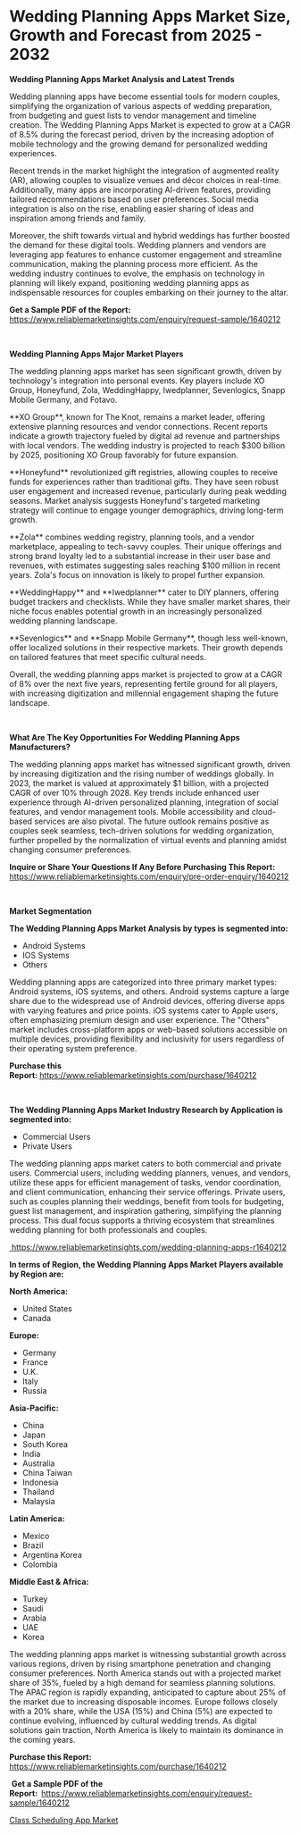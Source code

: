 <p><h1>Wedding Planning Apps Market Size, Growth and Forecast from 2025 - 2032</h1></p><p><strong>Wedding Planning Apps Market Analysis and Latest Trends</strong></p>
<p><p>Wedding planning apps have become essential tools for modern couples, simplifying the organization of various aspects of wedding preparation, from budgeting and guest lists to vendor management and timeline creation. The Wedding Planning Apps Market is expected to grow at a CAGR of 8.5% during the forecast period, driven by the increasing adoption of mobile technology and the growing demand for personalized wedding experiences.</p><p>Recent trends in the market highlight the integration of augmented reality (AR), allowing couples to visualize venues and décor choices in real-time. Additionally, many apps are incorporating AI-driven features, providing tailored recommendations based on user preferences. Social media integration is also on the rise, enabling easier sharing of ideas and inspiration among friends and family.</p><p>Moreover, the shift towards virtual and hybrid weddings has further boosted the demand for these digital tools. Wedding planners and vendors are leveraging app features to enhance customer engagement and streamline communication, making the planning process more efficient. As the wedding industry continues to evolve, the emphasis on technology in planning will likely expand, positioning wedding planning apps as indispensable resources for couples embarking on their journey to the altar.</p></p>
<p><strong>Get a Sample PDF of the Report:&nbsp;</strong> <a href="https://www.reliablemarketinsights.com/enquiry/request-sample/1640212?utm_campaign=2988&utm_medium=2&utm_source=Github&utm_content=ia&utm_term=05032025&utm_id=wedding-planning-apps">https://www.reliablemarketinsights.com/enquiry/request-sample/1640212</a></p>
<p>&nbsp;</p>
<p><strong>Wedding Planning Apps Major Market Players</strong></p>
<p><p>The wedding planning apps market has seen significant growth, driven by technology's integration into personal events. Key players include XO Group, Honeyfund, Zola, WeddingHappy, Iwedplanner, Sevenlogics, Snapp Mobile Germany, and Fotavo.</p><p>**XO Group**, known for The Knot, remains a market leader, offering extensive planning resources and vendor connections. Recent reports indicate a growth trajectory fueled by digital ad revenue and partnerships with local vendors. The wedding industry is projected to reach $300 billion by 2025, positioning XO Group favorably for future expansion.</p><p>**Honeyfund** revolutionized gift registries, allowing couples to receive funds for experiences rather than traditional gifts. They have seen robust user engagement and increased revenue, particularly during peak wedding seasons. Market analysis suggests Honeyfund's targeted marketing strategy will continue to engage younger demographics, driving long-term growth.</p><p>**Zola** combines wedding registry, planning tools, and a vendor marketplace, appealing to tech-savvy couples. Their unique offerings and strong brand loyalty led to a substantial increase in their user base and revenues, with estimates suggesting sales reaching $100 million in recent years. Zola's focus on innovation is likely to propel further expansion.</p><p>**WeddingHappy** and **Iwedplanner** cater to DIY planners, offering budget trackers and checklists. While they have smaller market shares, their niche focus enables potential growth in an increasingly personalized wedding planning landscape.</p><p>**Sevenlogics** and **Snapp Mobile Germany**, though less well-known, offer localized solutions in their respective markets. Their growth depends on tailored features that meet specific cultural needs.</p><p>Overall, the wedding planning apps market is projected to grow at a CAGR of 8% over the next five years, representing fertile ground for all players, with increasing digitization and millennial engagement shaping the future landscape.</p></p>
<p>&nbsp;</p>
<p><strong>What Are The Key Opportunities For Wedding Planning Apps Manufacturers?</strong></p>
<p><p>The wedding planning apps market has witnessed significant growth, driven by increasing digitization and the rising number of weddings globally. In 2023, the market is valued at approximately $1 billion, with a projected CAGR of over 10% through 2028. Key trends include enhanced user experience through AI-driven personalized planning, integration of social features, and vendor management tools. Mobile accessibility and cloud-based services are also pivotal. The future outlook remains positive as couples seek seamless, tech-driven solutions for wedding organization, further propelled by the normalization of virtual events and planning amidst changing consumer preferences.</p></p>
<p><strong>Inquire or Share Your Questions If Any Before Purchasing This Report:</strong> <a href="https://www.reliablemarketinsights.com/enquiry/pre-order-enquiry/1640212?utm_campaign=2988&utm_medium=2&utm_source=Github&utm_content=ia&utm_term=05032025&utm_id=wedding-planning-apps">https://www.reliablemarketinsights.com/enquiry/pre-order-enquiry/1640212</a></p>
<p>&nbsp;</p>
<p><strong>Market Segmentation</strong></p>
<p><strong>The Wedding Planning Apps Market Analysis by types is segmented into:</strong></p>
<p><ul><li>Android Systems</li><li>IOS Systems</li><li>Others</li></ul></p>
<p><p>Wedding planning apps are categorized into three primary market types: Android systems, iOS systems, and others. Android systems capture a large share due to the widespread use of Android devices, offering diverse apps with varying features and price points. iOS systems cater to Apple users, often emphasizing premium design and user experience. The "Others" market includes cross-platform apps or web-based solutions accessible on multiple devices, providing flexibility and inclusivity for users regardless of their operating system preference.</p></p>
<p><strong>Purchase this Report:&nbsp;</strong><a href="https://www.reliablemarketinsights.com/purchase/1640212?utm_campaign=2988&utm_medium=2&utm_source=Github&utm_content=ia&utm_term=05032025&utm_id=wedding-planning-apps">https://www.reliablemarketinsights.com/purchase/1640212</a></p>
<p>&nbsp;</p>
<p><strong>The Wedding Planning Apps Market Industry Research by Application is segmented into:</strong></p>
<p><ul><li>Commercial Users</li><li>Private Users</li></ul></p>
<p><p>The wedding planning apps market caters to both commercial and private users. Commercial users, including wedding planners, venues, and vendors, utilize these apps for efficient management of tasks, vendor coordination, and client communication, enhancing their service offerings. Private users, such as couples planning their weddings, benefit from tools for budgeting, guest list management, and inspiration gathering, simplifying the planning process. This dual focus supports a thriving ecosystem that streamlines wedding planning for both professionals and couples.</p></p>
<p><a href="https://www.reliablemarketinsights.com/wedding-planning-apps-r1640212?utm_campaign=2988&utm_medium=2&utm_source=Github&utm_content=ia&utm_term=05032025&utm_id=wedding-planning-apps">&nbsp;https://www.reliablemarketinsights.com/wedding-planning-apps-r1640212</a></p>
<p><strong>In terms of Region, the Wedding Planning Apps Market Players available by Region are:</strong></p>
<p>
    <p> <strong> North America: </strong>
        <ul>
            <li>United States</li>
            <li>Canada</li>
        </ul>
        </p> 
    <p> <strong> Europe: </strong>
        <ul>
            <li>Germany</li>
            <li>France</li>
            <li>U.K.</li>
            <li>Italy</li>
            <li>Russia</li>
        </ul>
        </p> 
    <p> <strong> Asia-Pacific: </strong>
        <ul>
            <li>China</li>
            <li>Japan</li>
            <li>South Korea</li>
            <li>India</li>
            <li>Australia</li>
            <li>China Taiwan</li>
            <li>Indonesia</li>
            <li>Thailand</li>
            <li>Malaysia</li>
        </ul>
        </p> 
    <p> <strong> Latin America: </strong>
        <ul>
            <li>Mexico</li>
            <li>Brazil</li>
            <li>Argentina Korea</li>
            <li>Colombia</li>
        </ul>
        </p> 
    <p> <strong> Middle East & Africa: </strong>
        <ul>
            <li>Turkey</li>
            <li>Saudi</li>
            <li>Arabia</li>
            <li>UAE</li>
            <li>Korea</li>
        </ul>
    </p>
    </p>
<p><p>The wedding planning apps market is witnessing substantial growth across various regions, driven by rising smartphone penetration and changing consumer preferences. North America stands out with a projected market share of 35%, fueled by a high demand for seamless planning solutions. The APAC region is rapidly expanding, anticipated to capture about 25% of the market due to increasing disposable incomes. Europe follows closely with a 20% share, while the USA (15%) and China (5%) are expected to continue evolving, influenced by cultural wedding trends. As digital solutions gain traction, North America is likely to maintain its dominance in the coming years.</p></p>
<p><strong>Purchase this Report: </strong><a href="https://www.reliablemarketinsights.com/purchase/1640212?utm_campaign=2988&utm_medium=2&utm_source=Github&utm_content=ia&utm_term=05032025&utm_id=wedding-planning-apps">https://www.reliablemarketinsights.com/purchase/1640212</a></p>
<p>&nbsp;<strong>Get a Sample PDF of the Report:&nbsp;&nbsp;</strong><a href="https://www.reliablemarketinsights.com/enquiry/request-sample/1640212?utm_campaign=2988&utm_medium=2&utm_source=Github&utm_content=ia&utm_term=05032025&utm_id=wedding-planning-apps">https://www.reliablemarketinsights.com/enquiry/request-sample/1640212</a></p>
<p><strong></strong></p>
<p><p><a href="https://github.com/iroldilom/Market-Research-Report-List-1/blob/main/class-scheduling-app-market.md?utm_campaign=2988&utm_medium=2&utm_source=Github&utm_content=ia&utm_term=05032025&utm_id=wedding-planning-apps">Class Scheduling App Market</a></p></p>